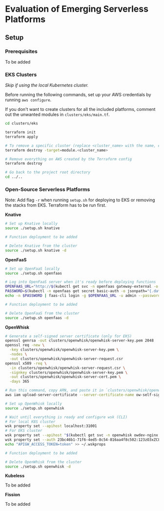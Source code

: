 # Evaluation of Emerging Serverless Platforms

## Setup

### Prerequisites

To be added

### EKS Clusters

_Skip if using the local Kubernetes cluster._

Before running the following commands, set up your AWS credentials by running `aws configure`.

If you don't want to create clusters for all the included platforms, comment out the unwanted modules in `clusters/eks/main.tf`.

```sh
cd clusters/eks

terraform init
terraform apply

# To remove a specific cluster (replace <cluster_name> with the name, e.g., knative)
terraform destroy -target=module.<cluster_name>

# Remove everything on AWS created by the Terraform config
terraform destroy

# Go back to the project root directory
cd ../..
```

### Open-Source Serverless Platforms

Note: Add flag `-r` when running `setup.sh` for deploying to EKS or removing the stacks from EKS. Terraform has to be run first.

**Knative**

```sh
# Set up Knative locally
source ./setup.sh knative

# Function deployment to be added

# Delete Knative from the cluster
source ./setup.sh knative -d
```

**OpenFaaS**

```sh
# Set up OpenFaaS locally
source ./setup.sh openfaas

# Log into OpenFaaS server when it's ready before deploying functions
OPENFAAS_URL="http://$(kubectl get svc -n openfaas gateway-external -o jsonpath='{.status.loadBalancer.ingress[0].hostname}'):8080"
PASSWORD=$(kubectl -n openfaas get secret basic-auth -o jsonpath="{.data.basic-auth-password}" | base64 --decode)
echo -n $PASSWORD | faas-cli login -g $OPENFAAS_URL -u admin --password-stdin

# Function deployment to be added

# Delete OpenFaaS from the cluster
source ./setup.sh openfaas -d
```

**OpenWhisk**

```sh
# Generate a self-signed server certificate (only for EKS)
openssl genrsa -out clusters/openwhisk/openwhisk-server-key.pem 2048
openssl req -new \
  -key clusters/openwhisk/openwhisk-server-key.pem \
  -nodes \
  -out clusters/openwhisk/openwhisk-server-request.csr
openssl x509 -req \
  -in clusters/openwhisk/openwhisk-server-request.csr \
  -signkey clusters/openwhisk/openwhisk-server-key.pem \
  -out clusters/openwhisk/openwhisk-server-cert.pem \
  -days 365

# Run this command, copy ARN, and paste it in `clusters/openwhisk/openwhisk-eks.yaml`
aws iam upload-server-certificate --server-certificate-name ow-self-signed --certificate-body file://clusters/openwhisk/openwhisk-server-cert.pem --private-key file://clusters/openwhisk/openwhisk-server-key.pem

# Set up OpenWhisk locally
source ./setup.sh openwhisk

# Wait until everything is ready and configure wsk (CLI)
# For local K8S cluster
wsk property set --apihost localhost:31001
# For EKS cluster
wsk property set --apihost "$(kubectl get svc -n openwhisk owdev-nginx -o jsonpath='{.status.loadBalancer.ingress[0].hostname}'):443"
wsk property set --auth 23bc46b1-71f6-4ed5-8c54-816aa4f8c502:123zO3xZCLrMN6v2BKK1dXYFpXlPkccOFqm12CdAsMgRU4VrNZ9lyGVCGuMDGIwP
echo "APIGW_ACCESS_TOKEN=token" >> ~/.wskprops

# Function deployment to be added

# Delete OpenWhisk from the cluster
source ./setup.sh openwhisk -d
```

**Kubeless**

To be added

**Fission**

To be added
